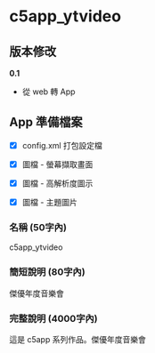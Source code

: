 # c5app_ytvideo

## 版本修改

**0.1**
- 從 web 轉 App



## App 準備檔案

- [x] config.xml 打包設定檔
- [x] 圖檔 - 螢幕擷取畫面
- [x] 圖檔 - 高解析度圖示
- [x] 圖檔 - 主題圖片


### 名稱 (50字內)

c5app_ytvideo


### 簡短說明 (80字內)

傑優年度音樂會


### 完整說明 (4000字內)

這是 c5app 系列作品。傑優年度音樂會
